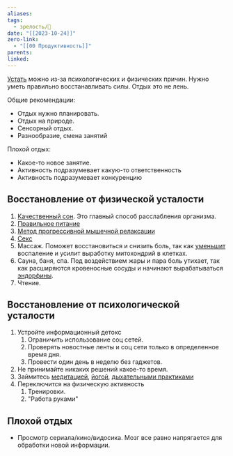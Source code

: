 ```yaml
---
aliases: 
tags:
  - зрелость/🌱
date: "[[2023-10-24]]"
zero-link:
  - "[[00 Продуктивность]]"
parents: 
linked:
---
```

[Устать](Усталость.md) можно из-за психологических и физических причин. Нужно уметь правильно восстанавливать силы. Отдых это не лень. 

Общие рекомендации:
- Отдых нужно планировать.
- Отдых на природе.
- Сенсорный отдых.
- Разнообразие, смена занятий

Плохой отдых:
- Какое-то новое занятие.
- Активность подразумевает какую-то ответственность
- Активность подразумевает конкуренцию
## Восстановление от физической усталости
1. [Качественный сон](Качественный%20сон.md). Это главный способ расслабления организма.
2. [Правильное питание](Правильное%20питание.md)
3. [Метод прогрессивной мышечной релаксации](Метод%20прогрессивной%20мышечной%20релаксации.md)
4. [Секс](Секс.md)
5. Массаж. Поможет восстановиться и снизить боль, так как [уменьшит](https://www.ncbi.nlm.nih.gov/pubmed/22301554) воспаление и усилит выработку митохондрий в клетках.
6. Сауна, баня, спа. Под воздействием жары и пара боль утихает, так как расширяются кровеносные сосуды и начинают вырабатываться [эндорфины](Эндорфин.md).
7. Чтение.
## Восстановление от психологической усталости
1. Устройте информационный детокс
	1. Ограничить использование соц сетей.
	2. Проверять новостные ленты и соц сети только в определенное время дня.
	3. Провести один день в неделю без гаджетов.
2. Не принимайте никаких решений какое-то время.
3. Займитесь [медитацией](Медитация.md), [йогой](Йога.md), [дыхательными практиками](Практика%20дыхания.md)
4. Переключится на физическую активность
	1. Тренировки.
	2. "Работа руками"

## Плохой отдых
- Просмотр сериала/кино/видосика. Мозг все равно напрягается для обработки новой информации.